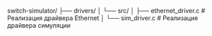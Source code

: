 
switch-simulator/
├── drivers/
│   └── src/
│       ├── ethernet_driver.c # Реализация драйвера Ethernet
│       └── sim_driver.c      # Реализация драйвера симуляции  



